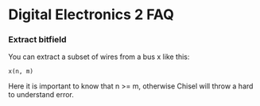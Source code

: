 # Digital Electronics 2 FAQ

### Extract bitfield
You can extract a subset of wires from a bus x like this:  
    
    x(n, m)

Here it is important to know that n >= m, otherwise Chisel will throw a hard to understand error.
